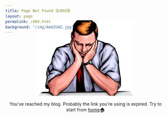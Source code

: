 ```yaml
---
title: Page Not Found 😡404😰
layout: page
permalink: /404.html
background: "/img/AmAZUHZ.jpg"
---
```

<p style="text-align:center">
<img src="/img/404.png" alt="page not found" style="width: 60%; height: auto; margin-top: -60px"/>
</p>
<p style="text-align:center">
You've reached my blog. Probably the link you're using is expired. Try to start from <a href="/">home</a>🏠</p>